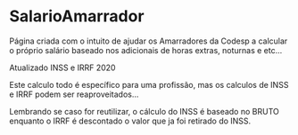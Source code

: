 # SalarioAmarrador
Página criada com o intuito de ajudar os Amarradores da Codesp a calcular o próprio salário baseado nos adicionais de horas extras, noturnas e etc...

Atualizado INSS e IRRF 2020

Este calculo todo é específico para uma profissão, mas os calculos de INSS e IRRF podem ser reaproveitados...

Lembrando se caso for reutilizar, o cálculo do INSS é baseado no BRUTO enquanto o IRRF é descontado o valor que ja foi retirado do INSS.
